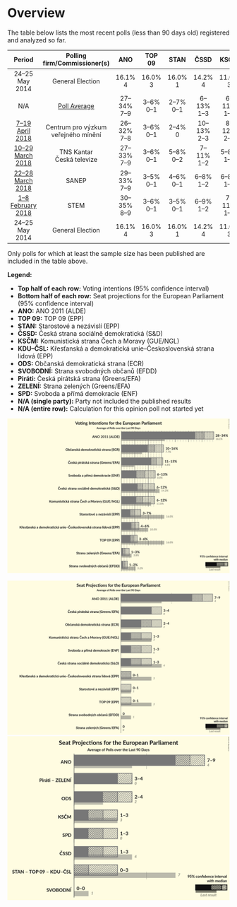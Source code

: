 # Overview

The table below lists the most recent polls (less than 90 days old) registered and analyzed so far.

| Period     | Polling firm/Commissioner(s) | ANO | TOP 09 | STAN | ČSSD | KSČM | KDU–ČSL | ODS | SVOBODNÍ | Piráti | ZELENÍ | SPD |
|:----------:|:----------------------------:|:--:|:--:|:--:|:--:|:--:|:--:|:--:|:--:|:--:|:--:|:--:|
| 24–25 May 2014 | General Election | 16.1% <br> 4 | 16.0% <br> 3 | 16.0% <br> 1 | 14.2% <br> 4 | 11.0% <br> 3 | 10.0% <br> 3 | 7.7% <br> 2 | 5.2% <br> 1 | 4.8% <br> 0 | 3.8% <br> 0 | 0.0% <br> 0 |
| N/A | [Poll Average](average.html) | 27–34% <br> 7–9 | 3–6% <br> 0–1 | 2–7% <br> 0–1 | 6–13% <br> 1–3 | 6–11% <br> 1–2 | 4–8% <br> 0–1 | 10–16% <br> 2–4 | 1–2% <br> 0 | 11–15% <br> 2–4 | 1–3% <br> 0 | 6–13% <br> 1–3 |
| [7–19 April 2018](2018-04-19-Centrumprovýzkumveřejnéhomínění.html) | Centrum pro výzkum veřejného mínění | 26–32% <br> 7–8 | 3–6% <br> 0–1 | 2–4% <br> 0 | 10–13% <br> 2–3 | 8–12% <br> 2–3 | 5–8% <br> 1–2 | 12–16% <br> 3–4 | N/A <br> N/A | 11–15% <br> 2–3 | 1–2% <br> 0 | 6–9% <br> 1–2 |
| [10–29 March 2018](2018-03-29-TNSKantar.html) | TNS Kantar <br> Česká televize | 27–33% <br> 7–9 | 3–6% <br> 0–1 | 5–8% <br> 0–2 | 7–11% <br> 1–2 | 5–8% <br> 1–2 | 4–7% <br> 0–1 | 12–17% <br> 3–4 | N/A <br> N/A | 11–16% <br> 3–4 | 1–3% <br> 0 | 6–10% <br> 1–2 |
| [22–28 March 2018](2018-03-28-SANEP.html) | SANEP | 29–33% <br> 7–9 | 3–5% <br> 0–1 | 4–6% <br> 0–1 | 6–8% <br> 1–2 | 6–8% <br> 1–2 | 5–6% <br> 0–1 | 11–14% <br> 2–3 | N/A <br> N/A | 12–14% <br> 3 | N/A <br> N/A | 10–13% <br> 2–3 |
| [1–8 February 2018](2018-02-08-STEM.html) | STEM | 30–35% <br> 8–9 | 3–6% <br> 0–1 | 3–5% <br> 0–1 | 6–9% <br> 1–2 | 7–11% <br> 1–2 | 4–7% <br> 0–1 | 9–13% <br> 2–3 | 1–2% <br> 0 | 11–16% <br> 3–4 | 1–2% <br> 0 | 8–11% <br> 2–3 |
| 24–25 May 2014 | General Election | 16.1% <br> 4 | 16.0% <br> 3 | 16.0% <br> 1 | 14.2% <br> 4 | 11.0% <br> 3 | 10.0% <br> 3 | 7.7% <br> 2 | 5.2% <br> 1 | 4.8% <br> 0 | 3.8% <br> 0 | 0.0% <br> 0 |

Only polls for which at least the sample size has been published are included in the table above.

**Legend:**
+ **Top half of each row:** Voting intentions (95% confidence interval)
+ **Bottom half of each row:** Seat projections for the European Parliament (95% confidence interval)
+ **ANO:** ANO 2011 (ALDE)
+ **TOP 09:** TOP 09 (EPP)
+ **STAN:** Starostové a nezávislí (EPP)
+ **ČSSD:** Česká strana sociálně demokratická (S&D)
+ **KSČM:** Komunistická strana Čech a Moravy (GUE/NGL)
+ **KDU–ČSL:** Křesťanská a demokratická unie–Československá strana lidová (EPP)
+ **ODS:** Občanská demokratická strana (ECR)
+ **SVOBODNÍ:** Strana svobodných občanů (EFDD)
+ **Piráti:** Česká pirátská strana (Greens/EFA)
+ **ZELENÍ:** Strana zelených (Greens/EFA)
+ **SPD:** Svoboda a přímá demokracie (ENF)
+ **N/A (single party):** Party not included the published results
+ **N/A (entire row):** Calculation for this opinion poll not started yet


![Graph with voting intentions not yet produced](average.png "Voting Intentions")

![Graph with seats not yet produced](average-seats.png "Seats")
![Graph with coalitions seats not yet produced](average-coalitions-seats.png "Coalitions Seats")
